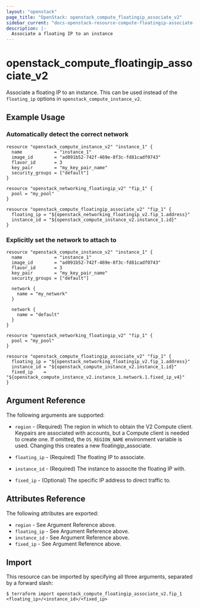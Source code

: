 ```yaml
---
layout: "openstack"
page_title: "OpenStack: openstack_compute_floatingip_associate_v2"
sidebar_current: "docs-openstack-resource-compute-floatingip-associate-v2"
description: |-
  Associate a floating IP to an instance
---
```


# openstack\_compute\_floatingip_associate_v2

Associate a floating IP to an instance. This can be used instead of the
`floating_ip` options in `openstack_compute_instance_v2`.

## Example Usage

### Automatically detect the correct network

```hcl
resource "openstack_compute_instance_v2" "instance_1" {
  name            = "instance_1"
  image_id        = "ad091b52-742f-469e-8f3c-fd81cadf0743"
  flavor_id       = 3
  key_pair        = "my_key_pair_name"
  security_groups = ["default"]
}

resource "openstack_networking_floatingip_v2" "fip_1" {
  pool = "my_pool"
}

resource "openstack_compute_floatingip_associate_v2" "fip_1" {
  floating_ip = "${openstack_networking_floatingip_v2.fip_1.address}"
  instance_id = "${openstack_compute_instance_v2.instance_1.id}"
}
```

### Explicitly set the network to attach to

```hcl
resource "openstack_compute_instance_v2" "instance_1" {
  name            = "instance_1"
  image_id        = "ad091b52-742f-469e-8f3c-fd81cadf0743"
  flavor_id       = 3
  key_pair        = "my_key_pair_name"
  security_groups = ["default"]

  network {
    name = "my_network"
  }

  network {
    name = "default"
  }
}

resource "openstack_networking_floatingip_v2" "fip_1" {
  pool = "my_pool"
}

resource "openstack_compute_floatingip_associate_v2" "fip_1" {
  floating_ip = "${openstack_networking_floatingip_v2.fip_1.address}"
  instance_id = "${openstack_compute_instance_v2.instance_1.id}"
  fixed_ip    = "${openstack_compute_instance_v2.instance_1.network.1.fixed_ip_v4}"
}
```

## Argument Reference

The following arguments are supported:

* `region` - (Required) The region in which to obtain the V2 Compute client.
    Keypairs are associated with accounts, but a Compute client is needed to
    create one. If omitted, the `OS_REGION_NAME` environment variable is used.
    Changing this creates a new floatingip_associate.

* `floating_ip` - (Required) The floating IP to associate.

* `instance_id` - (Required) The instance to associte the floating IP with.

* `fixed_ip` - (Optional) The specific IP address to direct traffic to.

## Attributes Reference

The following attributes are exported:

* `region` - See Argument Reference above.
* `floating_ip` - See Argument Reference above.
* `instance_id` - See Argument Reference above.
* `fixed_ip` - See Argument Reference above.

## Import

This resource can be imported by specifying all three arguments, separated
by a forward slash:

```
$ terraform import openstack_compute_floatingip_associate_v2.fip_1 <floating_ip>/<instance_id>/<fixed_ip>
```

